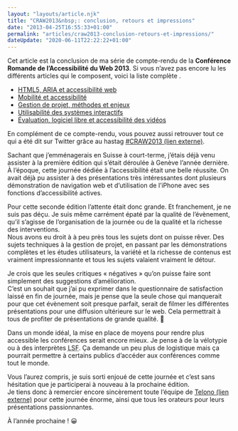 ```yaml
---
layout: "layouts/article.njk"
title: "CRAW2013&nbsp;: conclusion, retours et impressions"
date: "2013-04-25T16:55:33+01:00"
permalink: "articles/craw2013-conclusion-retours-et-impressions/"
dateUpdate: "2020-06-11T22:22:22+01:00"
---
```


<p>Cet article est la conclusion de ma série de compte-rendu de la <strong>Conférence Romande de l’Accessibilité du Web 2013</strong>. Si vous n’avez pas encore lu les différents articles qui le composent, voici la liste complète&nbsp;.</p>
<ul>
<li><a href="/articles/craw2013-html5-aria-et-accessibilite-web/">HTML5, ARIA et accessibilité web</a></li>
<li><a href="/articles/craw2013-mobilite-et-accessibilite/">Mobilité et accessibilité</a></li>
<li><a href="/articles/craw2013-gestion-de-projet/">Gestion de projet, méthodes et enjeux</a></li>
<li><a href="/articles/craw2013-utilisabilite-des-systemes-interactifs/">Utilisabilité des systèmes interactifs</a></li>
<li><a href="/articles/craw2013-evaluation-logiciel-libre-et-accessibilite-des-videos/">Évaluation, logiciel libre et accessibilité des vidéos</a></li>
</ul>
<p>En complément de ce compte-rendu, vous pouvez aussi retrouver tout ce qui a été dit sur Twitter grâce au hastag <a href="https://twitter.com/hashtag/craw2013" rel="external">#CRAW2013 <span class="screen-reader-text">(lien externe)</span></a>.</p>
<p>Sachant que j’emménagerais en Suisse à court-terme, j’étais déjà venu assister à la première édition qui s’était déroulée à Genève l’année dernière. À l’époque, cette journée dédiée à l’accessibilité était une belle réussite. On avait déjà pu assister à des présentations très intéressantes dont plusieurs démonstration de navigation web et d’utilisation de l’iPhone avec ses fonctions d’accessibilité actives.</p>
<p>Pour cette seconde édition l’attente était donc grande. Et franchement, je ne suis pas déçu. Je suis même carrément épaté par la qualité de l’évènement, qu’il s’agisse de l’organisation de la journée ou de la qualité et la richesse des interventions.<br />
Nous avons eu droit à à peu près tous les sujets dont on puisse rêver. Des sujets techniques à la gestion de projet, en passant par les démonstrations complètes et les études utilisateurs, la variété et la richesse de contenus est vraiment impressionnante et tous les sujets valaient vraiment le détour.</p>
<p>Je crois que les seules critiques « négatives » qu’on puisse faire sont simplement des suggestions d’amélioration.<br />
C’est un souhait que j’ai pu exprimer dans le questionnaire de satisfaction laissé en fin de journée, mais je pense que la seule chose qui manquerait pour que cet évènement soit presque parfait, serait de filmer les différentes présentations pour une diffusion ultérieure sur le web. Cela permettrait à tous de profiter de présentations de grande qualité. <span role="img" aria-label="Sourire">🙂</span></p>
<p>Dans un monde idéal, la mise en place de moyens pour rendre plus accessible les conférences serait encore mieux. Je pense à de la vélotypie ou à des interprètes <abbr title="Langue des Signes Française">LSF</abbr>. Ça demande un peu plus de logistique mais ça pourrait permettre à certains publics d’accéder aux conférences comme tout le monde.</p>
<p>Vous l’aurez compris, je suis sorti enjoué de cette journée et c’est sans hésitation que je participerai à nouveau à la prochaine édition.<br />
Je tiens donc à remercier encore sincèrement toute l’équipe de <a href="https://www.telono.com/" rel="external">Telono <span class="screen-reader-text">(lien externe)</span></a> pour cette journée énorme, ainsi que tous les orateurs pour leurs présentations passionnantes.</p>
<p>À l’année prochaine&nbsp;! <span role="img" aria-label="Heureux">😀</span></p>
